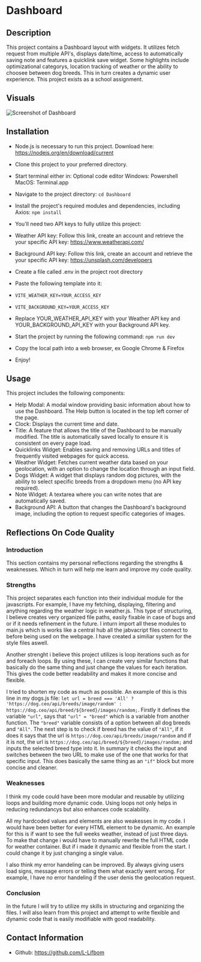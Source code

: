 # Dashboard

## Description
This project contains a Dashboard layout with widgets. It utilizes fetch request from multiple API's, displays date/time, access to automatically saving note and features a quicklink save widget. Some highlights include optimizational categorys, location tracking of weather or the ability to choosee between dog breeds. This  in turn creates a dynamic user experience. This project exists as a school assignment.

## Visuals
![Screenshot of Dashboard](src/assets/Screenshot.png)

## Installation
- Node.js is necessary to run this project. Download here: https://nodejs.org/en/download/current

- Clone this project to your preferred directory.

- Start terminal either in:
    Optional code editor
    Windows: Powershell
    MacOS: Terminal.app

- Navigate to the project directory: `cd Dashboard`

- Install the project's required modules and dependencies, including Axios: `npm install`

- You'll need two API keys to fully utilize this project:
- Weather API key: Follow this link, create an account and retrieve the your specific API key: https://www.weatherapi.com/
- Background API key: Follow this link, create an account and retrieve the your specific API key: https://unsplash.com/developers

- Create a file called .env in the project root directory 
- Paste the following template into it:
- `VITE_WEATHER_KEY=YOUR_ACCESS_KEY`
- `VITE_BACKGROUND_KEY=YOUR_ACCESS_KEY`
- Replace YOUR_WEATHER_API_KEY with your Weather API key and YOUR_BACKGROUND_API_KEY with your Background API key.

- Start the project by running the following command: `npm run dev`
- Copy the local path into a web browser, ex Google Chrome & Firefox

- Enjoy!

## Usage
This project includes the following components:
- Help Modal: A modal window providing basic information about how to use the Dashboard. The Help button is located in the top left corner of the page.
- Clock: Displays the current time and date.
- Title: A feature that allows the title of the Dashboard to be manually modified. The title is automatically saved locally to ensure it is consistent on every page load.
- Quicklinks Widget: Enables saving and removing URLs and titles of frequently visited webpages for quick access.
- Weather Widget: Fetches current weather data based on your geolocation, with an option to change the location through an input field.
- Dogs Widget: A widget that displays random dog pictures, with the ability to select specific breeds from a dropdown menu (no API key required).
- Note Widget: A textarea where you can write notes that are automatically saved.
- Background API: A button that changes the Dashboard's background image, including the option to request specific categories of images.

## Reflections On Code Quality

### Introduction
This section contains my personal reflections regarding the strengths & weaknesses. Which in turn will help me learn and improve my code quality.

### Strengths
This project separates each function into their individual module for the javascripts. For example, I have my fetching, displaying, filtering and anything regarding the weather logic in weather.js. This type of structuring, I believe creates very organized file paths, easily fixable in case of bugs and or if it needs refinement in the future. I inturn import all these modules to main.js which is works like a central hub all the jabvacript files connect to before being used on the webpage. I have created a similiar system for the style files aswell.

Another strenght i believe this project utilizes is loop iterations such as for and foreach loops. By using these, I can create very similar functions that basically do the same thing and just change the values for each iteration. This gives the code better readability and makes it more concise and flexible. 

I tried to shorten my code as much as possible. An example of this is this line in my dogs.js file: `let url = breed === 'All' ? 'https://dog.ceo/api/breeds/image/random' : https://dog.ceo/api/breed/${breed}/images/random;`. Firstly it defines the variable `"url"`, says that `"url" = "breed"` which is a variable from another function. The `"breed"` variable consists of a option between all dog breeds and `"All"`. The next step is to check if breed has the value of `"All"`, if it does it says that the url is `https://dog.ceo/api/breeds/image/random` and if it is not, the url is `https://dog.ceo/api/breed/${breed}/images/random;` and inputs the selected breed type into it. In summary it checks the input and switches between the two URL to make use of the one that works for that specific input. This does basically the same thing as an `"if"` block but more concise and cleaner.

### Weaknesses
I think my code could have been more modular and reusable by utilizing loops and building more dynamic code. Using loops not only helps in reducing redundancys but also enhances code scalability.

All my hardcoded values and elements are also weakesses in my code. I would have been better for every HTML element to be dynamic. An example for this is if want to see the full weeks weather, instead of just three days. To make that change i would have to manually rewrite the full HTML code for weather container. But if i made it dynamic and flexible from the start. I could change it by just changing a single value.

I also think my error handeling can be improved. By always giving users load signs, message errors or telling them what exactly went wrong. For example, I have no error handeling if the user denis the geolocation request.

### Conclusion
In the future I will try to utilize my skills in structuring and organizing the files. I will also learn from this project and attempt to write flexible and dynamic code that is easily modifiable with good readability.


## Contact Information
- Github: https://github.com/L-Lifbom